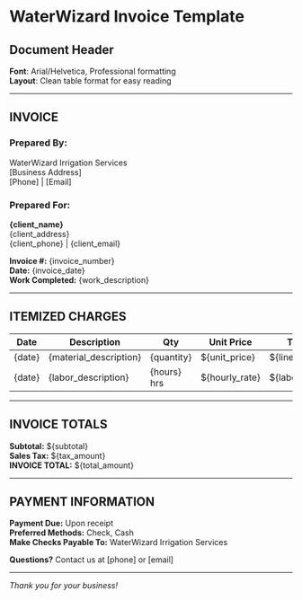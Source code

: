 # WaterWizard Invoice Template

## Document Header
**Font**: Arial/Helvetica, Professional formatting  
**Layout**: Clean table format for easy reading

---

## INVOICE

### Prepared By:
WaterWizard Irrigation Services  
[Business Address]  
[Phone] | [Email]

### Prepared For:
**{client_name}**  
{client_address}  
{client_phone} | {client_email}

**Invoice #:** {invoice_number}  
**Date:** {invoice_date}  
**Work Completed:** {work_description}

---

## ITEMIZED CHARGES

| Date | Description | Qty | Unit Price | Total |
|------|-------------|-----|------------|-------|
| {date} | {material_description} | {quantity} | ${unit_price} | ${line_total} |
| {date} | {labor_description} | {hours} hrs | ${hourly_rate} | ${labor_total} |

---

## INVOICE TOTALS

**Subtotal:** ${subtotal}  
**Sales Tax:** ${tax_amount}  
**INVOICE TOTAL:** ${total_amount}

---

## PAYMENT INFORMATION

**Payment Due:** Upon receipt  
**Preferred Methods:** Check, Cash  
**Make Checks Payable To:** WaterWizard Irrigation Services

**Questions?** Contact us at [phone] or [email]

---
*Thank you for your business!*